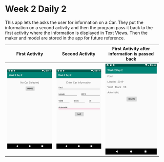 # Week 2 Daily 2

This app lets the asks the user for information on a Car. They put the information on a second activity and then the program pass it back to the first activity where the information is displayed in Text Views.
Then the maker and model are stored in the app for future reference.

| First Activity| Second Activity | First Activity after information is passed back  |
| :-------------: |:-------------:| :-----:|
| ![alt text][activity1]     | ![alt text][activity2] | ![alt text][activity3] |

[activity1]: https://github.com/a00512098/screenshots/blob/master/week2day2/Screenshot_1550626928.png?raw=true "First Activity"
[activity2]: https://github.com/a00512098/screenshots/blob/master/week2day2/Screenshot_1550627005.png?raw=true "Second Activity"
[activity3]: https://github.com/a00512098/screenshots/blob/master/week2day2/Screenshot_1550627010.png?raw=true "First Activity after information is passed back"

